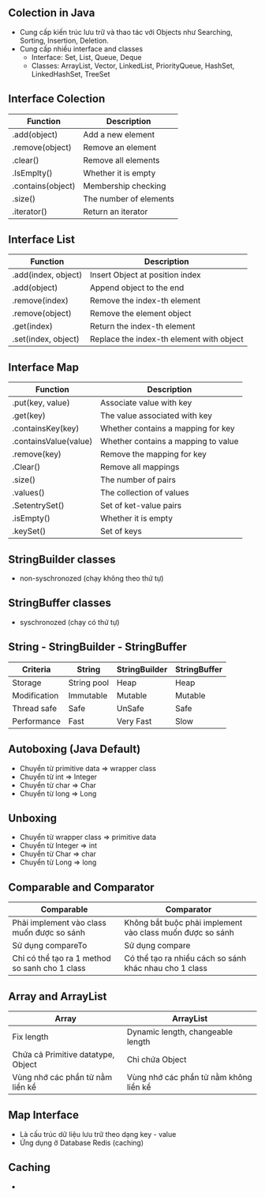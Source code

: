 ## Colection in Java
- Cung cấp kiến trúc lưu trữ và thao tác với Objects như Searching, Sorting, Insertion, Deletion.
- Cung cấp nhiều interface and classes
  - Interface: Set, List, Queue, Deque
  - Classes: ArrayList, Vector, LinkedList, PriorityQueue, HashSet, LinkedHashSet, TreeSet

## Interface Colection
| Function          | Description               |
| ----------------- | ------------------------- |
| .add(object)      | Add a new element         |
| .remove(object)   | Remove an element         |
| .clear()          | Remove all elements       |
| .IsEmplty()       | Whether it is empty       |
| .contains(object) | Membership checking       |
| .size()           | The number of elements    |
| .iterator()       | Return an iterator        |

## Interface List
| Function             | Description                              |
| -------------------- | ---------------------------------------- |
| .add(index, object)  | Insert Object at position index          |
| .add(object)         | Append object to the end                 |
| .remove(index)       | Remove the index-th element              |
| .remove(object)      | Remove the element object                |
| .get(index)          | Return the index-th element              |
| .set(index, object)  | Replace the index-th element with object |

## Interface Map
| Function              | Description                           |
| --------------------- | ------------------------------------- |
| .put(key, value)      | Associate value with key              |
| .get(key)             | The value associated with key         |
| .containsKey(key)     | Whether contains a mapping for key    |
| .containsValue(value) | Whether contains a mapping to value   |
| .remove(key)          | Remove the mapping for key            |
| .Clear()              | Remove all mappings                   |
| .size()               | The number of pairs                   |
| .values()             | The collection of values              |
| .SetentrySet()        | Set of ket-value pairs                |
| .isEmpty()            | Whether it is empty                   |   
| .keySet()             | Set of keys                           |

## StringBuilder classes
- non-syschronozed (chạy không theo thứ tự)

## StringBuffer classes
- syschronozed (chạy có thứ tự)

## String - StringBuilder - StringBuffer

| Criteria      | String               | StringBuilder        | StringBuffer         |
| ------------- | -------------------- | -------------------- | -------------------- |
| Storage       | String pool		       | Heap                 | Heap                 |
| Modification 	| Immutable            | Mutable              | Mutable              |
| Thread safe 	| Safe  		           | UnSafe               | Safe                 |
| Performance   | Fast                 | Very Fast            | Slow                 |

## Autoboxing (Java Default)
- Chuyển từ primitive data => wrapper class
- Chuyển từ int => Integer
- Chuyển từ char => Char
- Chuyển từ long => Long

## Unboxing
- Chuyển từ wrapper class => primitive data
- Chuyển từ Integer => int
- Chuyển từ Char => char
- Chuyển từ Long => long

## Comparable and Comparator
| Comparable                                     | Comparator                                                | 
| ---------------------------------------------- | --------------------------------------------------------- |
| Phải implement vào class muốn được so sánh     | Không bắt buộc phải implement vào class muốn được so sánh |
| Sử dụng compareTo		                           | Sử dụng compare                                           |
| Chỉ có thể tạo ra 1 method so sanh cho 1 class | Có thể tạo ra nhiều cách so sánh khác nhau cho 1 class    |

## Array and ArrayList
| Array                              | ArrayList                              |
| ---------------------------------- | -------------------------------------- |
| Fix length                         | Dynamic length, changeable length      |
| Chứa cả Primitive datatype, Object | Chỉ chứa Object                        |
| Vùng nhớ các phần tử nằm liền kề   | Vùng nhớ các phần tử nằm không liền kề |

## Map Interface
- Là cấu trúc dữ liệu lưu trữ theo dạng key - value 
- Ứng dụng ở Database Redis (caching)

## Caching
- 